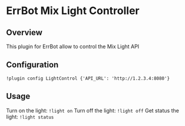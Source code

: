 # ErrBot Mix Light Controller

## Overview

This plugin for ErrBot allow to control the Mix Light API

## Configuration

`!plugin config LightControl {'API_URL': 'http://1.2.3.4:8080'}`

## Usage

Turn on the light: `!light on`
Turn off the light: `!light off`
Get status the light: `!light status`